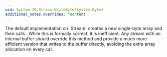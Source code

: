 ```yaml
---
uid: System.IO.Stream.WriteByte(System.Byte)
additional_notes.overrides: *content
---
```


<p>The default implementation on `Stream` creates a new single-byte array and then calls <xref href="System.IO.Stream.Write(System.Byte[],System.Int32,System.Int32)"></xref>. While this is formally correct, it is inefficient. Any stream with an internal buffer should override this method and provide a much more efficient version that writes to the buffer directly, avoiding the extra array allocation on every call.</p>


